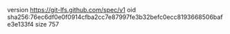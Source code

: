 version https://git-lfs.github.com/spec/v1
oid sha256:76ec6df0e0f0914cfba2cc7e87997fe3b32befc0ecc8193668506bafe3e133f4
size 757

